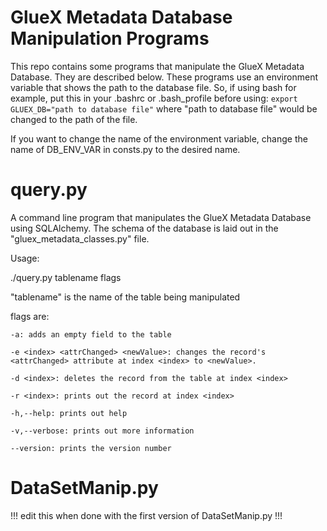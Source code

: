 # GlueX Metadata Database Manipulation Programs
This repo contains some programs that manipulate the GlueX Metadata Database. They are described below. 
These programs use an environment variable that shows the path to the database file. So, if using bash for example, put this in your .bashrc or .bash_profile before using:
<code>export GLUEX_DB="path to database file"</code>
where "path to database file" would be changed to the path of the file.

If you want to change the name of the environment variable, change the name of DB_ENV_VAR in consts.py to the desired name.

# query.py
A command line program that manipulates the GlueX Metadata Database using SQLAlchemy.
The schema of the database is laid out in the "gluex_metadata_classes.py" file.

Usage:

./query.py tablename flags

"tablename" is the name of the table being manipulated

flags are:

	-a: adds an empty field to the table

	-e <index> <attrChanged> <newValue>: changes the record's <attrChanged> attribute at index <index> to <newValue>.

	-d <index>: deletes the record from the table at index <index>

	-r <index>: prints out the record at index <index>

	-h,--help: prints out help

	-v,--verbose: prints out more information

	--version: prints the version number

# DataSetManip.py
!!! edit this when done with the first version of DataSetManip.py !!!
